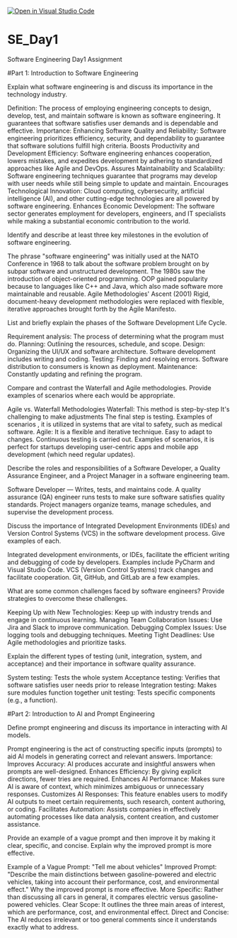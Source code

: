 [![Open in Visual Studio Code](https://classroom.github.com/assets/open-in-vscode-2e0aaae1b6195c2367325f4f02e2d04e9abb55f0b24a779b69b11b9e10269abc.svg)](https://classroom.github.com/online_ide?assignment_repo_id=18418125&assignment_repo_type=AssignmentRepo)
# SE_Day1
Software Engineering Day1 Assignment

#Part 1: Introduction to Software Engineering

Explain what software engineering is and discuss its importance in the technology industry.

Definition: The process of employing engineering concepts to design, develop, test, and maintain software is known as software engineering. It guarantees that software satisfies user demands and is dependable and effective.
Importance:
Enhancing Software Quality and Reliability: Software engineering prioritizes efficiency, security, and dependability to guarantee that software solutions fulfill high criteria.
Boosts Productivity and Development Efficiency: Software engineering enhances cooperation, lowers mistakes, and expedites development by adhering to standardized approaches like Agile and DevOps.
Assures Maintainability and Scalability: Software engineering techniques guarantee that programs may develop with user needs while still being simple to update and maintain.
Encourages Technological Innovation: Cloud computing, cybersecurity, artificial intelligence (AI), and other cutting-edge technologies are all powered by software engineering.
Enhances Economic Development: The software sector generates employment for developers, engineers, and IT specialists while making a substantial economic contribution to the world.

Identify and describe at least three key milestones in the evolution of software engineering.

The phrase "software engineering" was initially used at the NATO Conference in 1968 to talk about the software problem brought on by subpar software and unstructured development.
The 1980s saw the introduction of object-oriented programming. OOP gained popularity because to languages like C++ and Java, which also made software more maintainable and reusable.
Agile Methodologies' Ascent (2001) Rigid, document-heavy development methodologies were replaced with flexible, iterative approaches brought forth by the Agile Manifesto.

List and briefly explain the phases of the Software Development Life Cycle.

Requirement analysis: The process of determining what the program must do.
Planning: Outlining the resources, schedule, and scope.
Design: Organizing the UI/UX and software architecture.
Software development includes writing and coding.
Testing: Finding and resolving errors.
Software distribution to consumers is known as deployment.
Maintenance: Constantly updating and refining the program.

Compare and contrast the Waterfall and Agile methodologies. Provide examples of scenarios where each would be appropriate.

Agile vs. Waterfall Methodologies
Waterfall: This method is step-by-step
           It's challenging to make adjustments
           The final step is testing.
           Examples of scenarios , it is utilized in systems that are vital to safety, such as medical software.
Agile: It is a flexible and iterative technique.
       Easy to adapt to changes. 
       Continuous testing is carried out.
       Examples of scenarios, it is perfect for startups developing user-centric apps and mobile app development (which need regular updates).


Describe the roles and responsibilities of a Software Developer, a Quality Assurance Engineer, and a Project Manager in a software engineering team.

Software Developer — Writes, tests, and maintains code.
A quality assurance (QA) engineer runs tests to make sure software satisfies quality standards.
Project managers organize teams, manage schedules, and supervise the development process.

Discuss the importance of Integrated Development Environments (IDEs) and Version Control Systems (VCS) in the software development process. Give examples of each.

Integrated development environments, or IDEs, facilitate the efficient writing and debugging of code by developers. Examples include PyCharm and Visual Studio Code.
VCS (Version Control Systems) track changes and facilitate cooperation. Git, GitHub, and GitLab are a few examples.

What are some common challenges faced by software engineers? Provide strategies to overcome these challenges.

Keeping Up with New Technologies: Keep up with industry trends and engage in continuous learning. 
Managing Team Collaboration Issues: Use Jira and Slack to improve communication. 
Debugging Complex Issues: Use logging tools and debugging techniques. 
Meeting Tight Deadlines: Use Agile methodologies and prioritize tasks.

Explain the different types of testing (unit, integration, system, and acceptance) and their importance in software quality assurance.

System testing: Tests the whole system
Acceptance testing: Verifies that software satisfies user needs prior to release 
Integration testing: Makes sure modules function together
unit testing: Tests specific components (e.g., a function).

#Part 2: Introduction to AI and Prompt Engineering

Define prompt engineering and discuss its importance in interacting with AI models.

Prompt engineering is the act of constructing specific inputs (prompts) to aid AI models in generating correct and relevant answers.
Importance:
Improves Accuracy: AI produces accurate and insightful answers when prompts are well-designed.
Enhances Efficiency: By giving explicit directions, fewer tries are required.
Enhances AI Performance: Makes sure AI is aware of context, which minimizes ambiguous or unnecessary responses.
Customizes AI Responses: This feature enables users to modify AI outputs to meet certain requirements, such research, content authoring, or coding.
Facilitates Automation: Assists companies in effectively automating processes like data analysis, content creation, and customer assistance.

Provide an example of a vague prompt and then improve it by making it clear, specific, and concise. Explain why the improved prompt is more effective.

Example of a Vague Prompt: "Tell me about vehicles"
Improved Prompt: "Describe the main distinctions between gasoline-powered and electric vehicles, taking into account their performance, cost, and environmental effect."
Why the improved prompt is more effective.
 More Specific: Rather than discussing all cars in general, it compares electric versus gasoline-powered vehicles.
 Clear Scope: It outlines the three main areas of interest, which are performance, cost, and environmental effect.
 Direct and Concise: The AI reduces irrelevant or too general comments since it understands exactly what to address.
 
